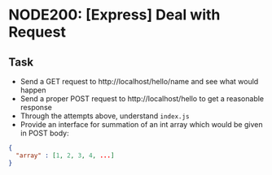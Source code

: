 # NODE200: [Express] Deal with Request 

## Task
- Send a GET request to http://localhost/hello/name and see what would happen
- Send a proper POST request to http://localhost/hello to get a reasonable response
- Through the attempts above, understand `index.js`
- Provide an interface for summation of an int array which would be given in POST body:
```json
{
  "array" : [1, 2, 3, 4, ...]
}
```
